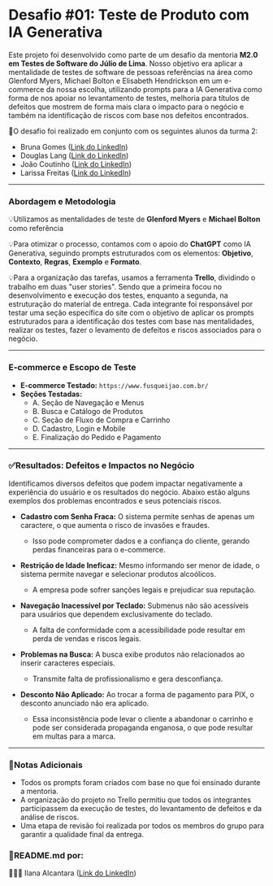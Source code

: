 # Desafio #01: Teste de Produto com IA Generativa

Este projeto foi desenvolvido como parte de um desafio da mentoria **M2.0 em Testes de Software do Júlio de Lima**.
Nosso objetivo era aplicar a mentalidade de testes de software de pessoas referências na área como Glenford Myers, Michael Bolton e Elisabeth Hendrickson em um e-commerce da nossa escolha, utilizando prompts para a IA Generativa como forma de nos apoiar no levantamento de testes, melhoria para títulos de defeitos que mostrem de forma mais clara o impacto para o negócio e também na identificação de riscos com base nos defeitos encontrados.

🧠O desafio foi realizado em conjunto com os seguintes alunos da turma 2:
- Bruna Gomes ([Link do LinkedIn](https://www.linkedin.com/in/bruna-gomes-b055b778/))
- Douglas Lang ([Link do LinkedIn](https://www.linkedin.com/in/douglas-lang-40457b10/))
- João Coutinho ([Link do LinkedIn](https://www.linkedin.com/in/joao-vitor-carvalho-coutinho/))
- Larissa Freitas ([Link do LinkedIn](https://www.linkedin.com/in/larissa-de-sousa-freitas-091974254))
---
### **Abordagem e Metodologia**

💡Utilizamos as mentalidades de teste de **Glenford Myers** e **Michael Bolton** como referência

💡Para otimizar o processo, contamos com o apoio do **ChatGPT** como IA Generativa, seguindo prompts estruturados com os elementos: **Objetivo**, **Contexto**, **Regras**, **Exemplo** e **Formato**.

💡Para a organização das tarefas, usamos a ferramenta **Trello**, dividindo o trabalho em duas "user stories". Sendo que a primeira focou no desenvolvimento e execução dos testes, enquanto a segunda, na estruturação do material de entrega. Cada integrante foi responsável por testar uma seção específica do site com o objetivo de aplicar os prompts estruturados para a identificação dos testes com base nas mentalidades, realizar os testes, fazer o levamento de defeitos e riscos associados para o negócio.

---
### **E-commerce e Escopo de Teste**

* **E-commerce Testado:** `https://www.fusqueijao.com.br/`
* **Seções Testadas:**
    * A. Seção de Navegação e Menus
    * B. Busca e Catálogo de Produtos
    * C. Seção de Fluxo de Compra e Carrinho
    * D. Cadastro, Login e Mobile
    * E. Finalização do Pedido e Pagamento

---
### ✅**Resultados: Defeitos e Impactos no Negócio**

Identificamos diversos defeitos que podem impactar negativamente a experiência do usuário e os resultados do negócio. Abaixo estão alguns exemplos dos problemas encontrados e seus potenciais riscos.

* **Cadastro com Senha Fraca:** O sistema permite senhas de apenas um caractere, o que aumenta o risco de invasões e fraudes.
  * Isso pode comprometer dados e a confiança do cliente, gerando perdas financeiras para o e-commerce.

* **Restrição de Idade Ineficaz:** Mesmo informando ser menor de idade, o sistema permite navegar e selecionar produtos alcoólicos.
  * A empresa pode sofrer sanções legais e prejudicar sua reputação.

* **Navegação Inacessível por Teclado:** Submenus não são acessíveis para usuários que dependem exclusivamente do teclado.
  * A falta de conformidade com a acessibilidade pode resultar em perda de vendas e riscos legais.

* **Problemas na Busca:** A busca exibe produtos não relacionados ao inserir caracteres especiais.
  * Transmite falta de profissionalismo e gera desconfiança.
  
* **Desconto Não Aplicado:** Ao trocar a forma de pagamento para PIX, o desconto anunciado não era aplicado.
  * Essa inconsistência pode levar o cliente a abandonar o carrinho e pode ser considerada propaganda enganosa, o que pode resultar em multas para a marca.

---
### 📖**Notas Adicionais**

* Todos os prompts foram criados com base no que foi ensinado durante a mentoria.
* A organização do projeto no Trello permitiu que todos os integrantes participassem da execução de testes, do levantamento de defeitos e da análise de riscos.
* Uma etapa de revisão foi realizada por todos os membros do grupo para garantir a qualidade final da entrega.



### 📌README.md por:

👩🏽‍💻 Ilana Alcantara ([Link do LinkedIn](https://www.linkedin.com/in/ilana-alcantara/))
